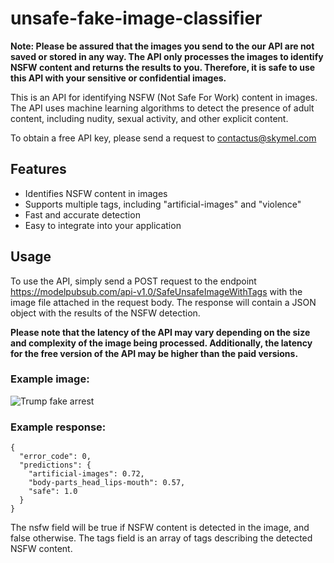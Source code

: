 # unsafe-fake-image-classifier

**Note: Please be assured that the images you send to the our API are not saved or stored in any way. The API only processes the images to identify NSFW content and returns the results to you. Therefore, it is safe to use this API with your sensitive or confidential images.**


This is an API for identifying NSFW (Not Safe For Work) content in images. The API uses machine learning algorithms to detect the presence of adult content, including nudity, sexual activity, and other explicit content.

To obtain a free API key, please send a request to contactus@skymel.com

## Features

* Identifies NSFW content in images
* Supports multiple tags, including "artificial-images" and "violence"
* Fast and accurate detection
* Easy to integrate into your application


## Usage

To use the API, simply send a POST request to the endpoint https://modelpubsub.com/api-v1.0/SafeUnsafeImageWithTags  with the image file attached in the request body. The response will contain a JSON object with the results of the NSFW detection.

**Please note that the latency of the API may vary depending on the size and complexity of the image being processed. Additionally, the latency for the free version of the API may be higher than the paid versions.**

### Example image:

![Trump fake arrest](https://pbs.twimg.com/card_img/1640755770156253185/CIStxnVY?format=jpg&name=900x900)

### Example response:

```
{
  "error_code": 0,
  "predictions": {
    "artificial-images": 0.72,
    "body-parts_head_lips-mouth": 0.57,
    "safe": 1.0
  }
}
```


The nsfw field will be true if NSFW content is detected in the image, and false otherwise. The tags field is an array of tags describing the detected NSFW content.
